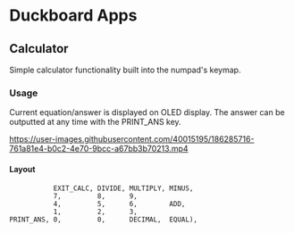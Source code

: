 # Duckboard Apps

## Calculator
Simple calculator functionality built into the numpad's keymap.

### Usage
Current equation/answer is displayed on OLED display.
The answer can be outputted at any time with the PRINT_ANS key.

https://user-images.githubusercontent.com/40015195/186285716-761a81e4-b0c2-4e70-9bcc-a67bb3b70213.mp4



#### Layout

  ```
             EXIT_CALC, DIVIDE, MULTIPLY, MINUS,
             7,         8,      9,           
             4,         5,      6,        ADD,
             1,         2,      3,          
  PRINT_ANS, 0,         0,      DECIMAL,  EQUAL),
  ```
